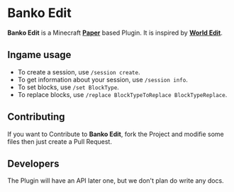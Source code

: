 # Banko Edit

**Banko Edit** is a Minecraft **[Paper]("https://papermc.io/")** based Plugin. It is inspired by **[World Edit]("https://github.com/EngineHub/WorldEdit")**.

## Ingame usage
- To create a session, use `/session create`.
- To get information about your session, use `/session info`.
- To set blocks, use `/set BlockType`.
- To replace blocks, use `/replace BlockTypeToReplace BlockTypeReplace`.

## Contributing
If you want to Contribute to **Banko Edit**, fork the Project and modifie some files then just create a Pull Request.

## Developers
The Plugin will have an API later one, but we don't plan do write any docs.
